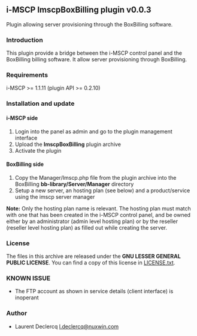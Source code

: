 ## i-MSCP ImscpBoxBilling plugin v0.0.3

Plugin allowing server provisioning through the BoxBilling software.

### Introduction

This plugin provide a bridge between the i-MSCP control panel and the BoxBilling
billing software. It allow server provisioning through BoxBilling.

### Requirements

  i-MSCP >= 1.1.11 (plugin API >= 0.2.10)

### Installation and update

#### i-MSCP side

1. Login into the panel as admin and go to the plugin management interface
2. Upload the **ImscpBoxBilling** plugin archive
3. Activate the plugin

#### BoxBilling side

1. Copy the Manager/Imscp.php file from the plugin archive into the BoxBilling **bb-library/Server/Manager** directory
2. Setup a new server, an hosting plan (see below) and a product/service using the imscp server manager

**Note:** Only the hosting plan name is relevant. The hosting plan must match with one that has been created in the
i-MSCP control panel, and be owned either by an administrator (admin level hosting plan) or by the reseller
(reseller level hosting plan) as filled out while creating the server.

### License

The files in this archive are released under the **GNU LESSER GENERAL PUBLIC LICENSE**. You can find a copy of this
license in [LICENSE.txt](LICENSE.txt).

### KNOWN ISSUE

* The FTP account as shown in service details (client interface) is inoperant

### Author

 * Laurent Declercq <l.declercq@nuxwin.com>
